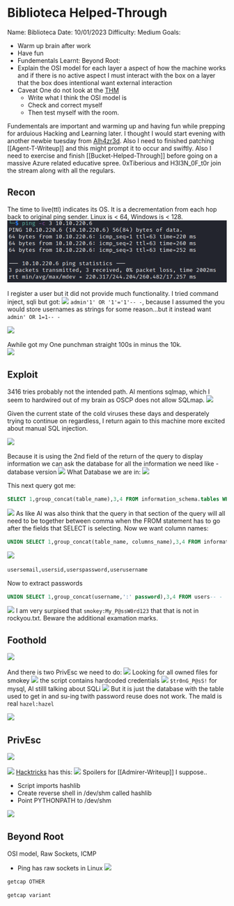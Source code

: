 # Biblioteca Helped-Through

Name: Biblioteca
Date:  10/01/2023
Difficulty:  Medium
Goals:  
- Warm up brain after work
- Have fun
- Fundementals
Learnt:
Beyond Root:
- Explain the OSI model for each layer a aspect of how the machine works and if there is no active aspect I must interact with the box on a layer that the box does intentional want external interaction 
- Caveat One do not look at the [THM](https://tryhackme.com/room/osimodelzi)
	- Write what I think the OSI model is
	- Check and correct myself
	- Then test myself with the room.

Fundementals are important and warming up and having fun while prepping for arduious Hacking and Learning later. I thought I would start evening with another newbie tuesday from [Alh4zr3d](https://www.youtube.com/watch?v=Uz4iv7kHxpI). Also I need to finished patching [[Agent-T-Writeup]] and this might prompt it to occur and swiftly. Also I need to exercise and finish [[Bucket-Helped-Through]] before going on a massive Azure related educative spree. 0xTiberious and H3l3N_0F_t0r join the stream along with all the regulars.

## Recon

The time to live(ttl) indicates its OS. It is a decrementation from each hop back to original ping sender. Linux is < 64, Windows is < 128.
![ping](Screenshots/ping.png)

I register a user but it did not provide much functionality. I tried command inject, sqli but got: 
![](whileupsetabouttopgun.png)
`admin'1' OR '1'='1'-- -`, because I assumed the you would store usernames as strings for some reason...but it instead want `admin' OR 1=1-- -`

![](butitlikeregular.png)

Awhile got my One punchman straight 100s in minus the 10k.  
![](hydrasmokey.png)

## Exploit

3416 tries probably not the intended path. Al mentions sqlmap, which I seem to hardwired out of my brain as OSCP does not allow SQLmap.
![](sqlmapoutput.png)

Given the current state of the cold viruses these days and desperately trying to continue on regardless, I return again to this machine more excited about manual SQL injection.

![](1stsqli.png)

Because it is using the 2nd field of the return of the query to display information we can ask the database for all the information we need like - database version
![](2ndsqli.png)
What Database we are in:
![](3rdsqli.png)

This next query got me:
```sql
SELECT 1,group_concat(table_name),3,4 FROM information_schema.tables WHERE table_schema != 'mysql' AND table_schema != 'information_schema'-- -
```

![](thissqligotmetoo.png)
As like Al was also think that the query in that section of the query will all need to be together between comma when the FROM statement has to go after the fields that SELECT is selecting. Now we want column names:
```sql
UNION SELECT 1,group_concat(table_name, columns_name),3,4 FROM information_schema.columns WHERE table_schema != 'mysql' AND table_schema != 'information_schema'-- -
```

![](sqlicolumns.png)
```sql
usersemail,usersid,userspassword,userusername
```

Now to extract passwords

```sql
UNION SELECT 1,group_concat(username,':' password),3,4 FROM users-- -
```

![](smokeyPassword.png)
I am very surpised that `smokey:My_P@ssW0rd123` that that is not in rockyou.txt. Beware the additional examation marks.


## Foothold

![](smokeyfoothold.png)

And there is two PrivEsc we need to do:
![](hazelishere.png)
Looking for all owned files for smokey
![](smokeysapp.png)
the script contains hardcoded credentials
![](appscript.png)
`$tr0nG_P@sS!` for mysql, Al stilll talking about SQLi
![](localsqldatabase.png)
But it is just the database with the table used to get in and su-ing twith password reuse does not work. The mald is real `hazel:hazel`

![](realmald.png)
## PrivEsc

![](hasherpythonscript.png)

![](setenvtheenv.png)
[Hacktricks](https://book.hacktricks.xyz/linux-hardening/privilege-escalation#setenv) has this:
![](hacktrickstotherescue.png)
Spoilers for [[Admirer-Writeup]] I suppose..
- Script imports hashlib
- Create reverse shell in /dev/shm called hashlib
- Point PYTHONPATH to /dev/shm

![](root.png)

## Beyond Root

OSI model, Raw Sockets, ICMP

- Ping has  raw sockets in Linux 
![](getcapping.png)
```bash 
getcap OTHER
```

```powershell
getcap variant
```


